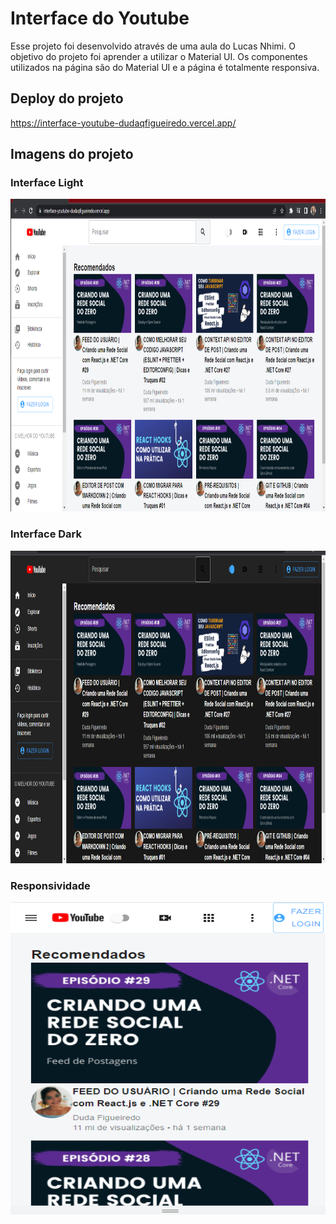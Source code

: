 # Interface do Youtube

Esse projeto foi desenvolvido através de uma aula do Lucas Nhimi. O objetivo do projeto foi aprender a utilizar o Material UI.
Os componentes utilizados na página são do Material UI e a página é totalmente responsiva.

## Deploy do projeto
https://interface-youtube-dudaqfigueiredo.vercel.app/

## Imagens do projeto
### Interface Light
<img alt="Interface" width="800" height="500" src="./public/imagens/Interface.png">

### Interface Dark
<img alt="Interface" width="800" height="500" src="./public/imagens/Interfacedark.png">

### Responsividade
<img alt="Interface" width="800" height="500" src="./public/imagens/Interfaceresponsiva.png">